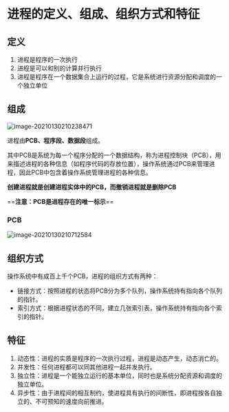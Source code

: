 # 进程的定义、组成、组织方式和特征

## 定义

1. 进程是程序的一次执行
2. 进程是可以和别的计算并行执行
3. 进程是程序在一个数据集合上运行的过程，它是系统进行资源分配和调度的一个独立单位



## 组成

![image-20210130210238471](https://gitee.com/super-jimwang/img/raw/master/img/20210130210238.png)

进程由**PCB、程序段、数据段**组成。

其中PCB是系统为每一个程序分配的一个数据结构，称为进程控制块（PCB），用来描述进程的各种信息（如程序代码的存放位置），操作系统通过PCB来管理进程，因此PCB中包含着操作系统管理进程的各种信息。



**创建进程就是创建进程实体中的PCB，而撤销进程就是删除PCB**

==**注意：PCB是进程存在的唯一标示**==



### PCB

![image-20210130210712584](https://gitee.com/super-jimwang/img/raw/master/img/20210130210712.png)

## 组织方式

操作系统中有成百上千个PCB，进程的组织方式有两种：

- 链接方式：按照进程的状态将PCB分为多个队列，操作系统持有指向各个队列的指针。
- 索引方式：根据进程状态的不同，建立几张索引表，操作系统持有指向各个索引的指针。



## 特征

1. 动态性：进程的实质是程序的一次执行过程，进程是动态产生，动态消亡的。
2. 并发性：任何进程都可以同其他进程一起并发执行。
3. 独立性：进程是一个能独立运行的基本单位，同时也是系统分配资源和调度的独立单位。
4. 异步性：由于进程间的相互制约，使进程具有执行的间断性，即进程按各自独立的、不可预知的速度向前推进。